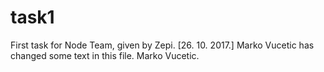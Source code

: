 # task1
First task for Node Team, given by Zepi. [26. 10. 2017.]
Marko Vucetic has changed some text in this file. Marko Vucetic.
